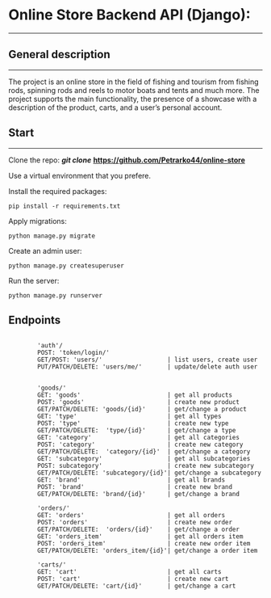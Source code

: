 # Online Store Backend API (Django): 
___
## General description
___
The project is an online store in the field of fishing and tourism from fishing rods, spinning rods and reels to motor boats and tents and much more. The project supports the main functionality, the presence of a showcase with a description of the product, carts, and a user’s personal account.
## Start
___
Clone the repo: ***git clone*** **https://github.com/Petrarko44/online-store**

Use a virtual environment that you prefere.

Install the required packages:
```shell
pip install -r requirements.txt
```
Apply migrations:
```shell
python manage.py migrate
```
Create an admin user:
```shell
python manage.py createsuperuser
```
Run the server:
```shell
python manage.py runserver
```
## Endpoints ##

```http request

        'auth'/
        POST: 'token/login/'        
        GET/POST: 'users/'                  | list users, create user
        PUT/PATCH/DELETE: 'users/me/'       | update/delete auth user
        

        'goods/' 
        GET: 'goods'                        | get all products
        POST: 'goods'                       | create new product
        GET/PATCH/DELETE: 'goods/{id}'      | get/change a product
        GET: 'type'                         | get all types
        POST: 'type'                        | create new type
        GET/PATCH/DELETE:  'type/{id}'      | get/change a type
        GET: 'category'                     | get all categories
        POST: 'category'                    | create new category
        GET/PATCH/DELETE:  'category/{id}'  | get/change a category
        GET: 'subcategory'                  | get all subcategories
        POST: subcategory'                  | create new subcategory
        GET/PATCH/DELETE: 'subcategory/{id}'| get/change a subcategory
        GET: 'brand'                        | get all brands
        POST: 'brand'                       | create new brand
        GET/PATCH/DELETE: 'brand/{id}'      | get/change a brand

        'orders/'
        GET: 'orders'                       | get all orders
        POST: 'orders'                      | create new order
        GET/PATCH/DELETE:  'orders/{id}'    | get/change a order
        GET: 'orders_item'                  | get all orders item
        POST: 'orders_item'                 | create new order item
        GET/PATCH/DELETE: 'orders_item/{id}'| get/change a order item

        'carts/'
        GET: 'cart'                         | get all carts
        POST: 'cart'                        | create new cart
        GET/PATCH/DELETE: 'cart/{id}'       | get/change a cart
        
        